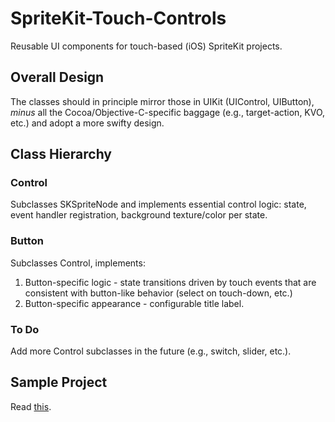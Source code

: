 # SpriteKit-Touch-Controls
Reusable UI components for touch-based (iOS) SpriteKit projects.

## Overall Design

The classes should in principle mirror those in UIKit (UIControl, UIButton), _minus_ all the 
Cocoa/Objective-C-specific baggage (e.g., target-action, KVO, etc.) and adopt a more
swifty design.

## Class Hierarchy

### Control

Subclasses SKSpriteNode and implements essential control logic: state, event handler 
registration, background texture/color per state.

### Button

Subclasses Control, implements:
  1. Button-specific logic - state transitions driven by touch
events that are consistent with button-like behavior (select on touch-down, etc.)
  2. Button-specific appearance - configurable title label. 

### To Do

Add more Control subclasses in the future (e.g., switch, slider, etc.).


## Sample Project

Read [this](https://github.com/bscothern/ExampleAppForSwiftPackage).
